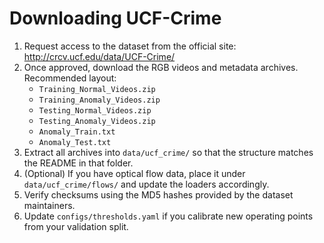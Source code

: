 # Downloading UCF-Crime

1. Request access to the dataset from the official site: http://crcv.ucf.edu/data/UCF-Crime/
2. Once approved, download the RGB videos and metadata archives. Recommended layout:
   - `Training_Normal_Videos.zip`
   - `Training_Anomaly_Videos.zip`
   - `Testing_Normal_Videos.zip`
   - `Testing_Anomaly_Videos.zip`
   - `Anomaly_Train.txt`
   - `Anomaly_Test.txt`
3. Extract all archives into `data/ucf_crime/` so that the structure matches the README in that folder.
4. (Optional) If you have optical flow data, place it under `data/ucf_crime/flows/` and update the loaders accordingly.
5. Verify checksums using the MD5 hashes provided by the dataset maintainers.
6. Update `configs/thresholds.yaml` if you calibrate new operating points from your validation split.

